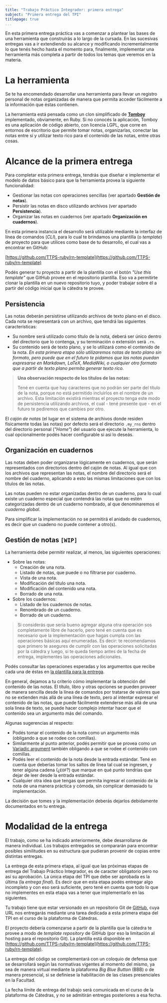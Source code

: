 ```yaml
---
title: "Trabajo Práctico Integrador: primera entrega"
subject: "Primera entrega del TPI"
titlepage: true
...
```


En esta primera entrega práctica vas a comenzar a plantear las bases de una herramienta que
construirás a lo largo de la cursada. En las sucesivas entregas vas a ir extendiendo su
alcance y modificando incrementalmente lo que tenés hecho hasta el momento para, finalmente,
implementar una herramienta más completa a partir de todos los temas que veremos en la
materia.

# La herramienta

Se te ha encomendado desarrollar una herramienta para llevar un registro personal de notas
organizadas de manera que permita acceder fácilmente a la información que éstas contienen.

La herramienta está pensada como un clon simplificado de **[Tomboy](https://wiki.gnome.org/Apps/Tomboy)**
implementado, obviamente, en Ruby. Si no conocés la aplicación, Tomboy es una aplicación
de código abierto, con licencia LGPL, que corre en entornos de escritorio que permite tomar
notas, organizarlas, conectar las notas entre sí y utilizar texto rico para el contenido
de las notas, entre otras cosas.

# Alcance de la primera entrega

Para completar esta primera entrega, tendrás que diseñar e implementar el modelo de datos
básico para que la herramienta provea la siguiente funcionalidad:

* Gestionar las notas con operaciones sencillas (ver apartado **Gestión de notas**).
* Persistir las notas en disco utilizando archivos (ver apartado **Persistencia**).
* Organizar las notas en cuadernos (ver apartado **Organización en cuadernos**).

En esta primera instancia el desarrollo será utilizable mediante la interfaz de línea de
comandos (_CLI_), para lo cual te brindamos una plantilla (o _template_) de proyecto para
que utilices como base de tu desarrollo, el cual vas a encontrar en GitHub:

[https://github.com/TTPS-ruby/rn-template](https://github.com/TTPS-ruby/rn-template)

Podés generar tu proyecto a partir de la plantilla con el botón _"Use this template"_ que
GitHub provee en el repositorio plantilla. Eso va a permitirte clonar la plantilla en un
nuevo repositorio tuyo, y poder trabajar sobre él a partir del código inicial que la
cátedra te provee.

## Persistencia

Las notas deberán persistirse utilizando archivos de texto plano en el disco. Cada nota se
representará con un archivo, que tendrá las siguientes características:

* Su nombre será utilizado como título de la nota, deberá ser único dentro del directorio
  que lo contenga, y su terminación o extensión será `.rn`.
* Su contenido será de texto plano, y se lo utilizará como el contenido de la nota. _En
  esta primera etapa sólo utilizaremos notas de texto plano sin formato, pero puede que en
  el futuro te pidamos que las notas puedan expresarse en Markdown, LaTeX, MediaWiki, o
  cualquier otro formato que a partir de texto plano permita generar texto rico._

> **Una observación respecto de los títulos de las notas:**
>
> Tené en cuenta que hay caracteres que no podrán ser parte del título de la nota, porque
> no está permitido incluirlos en el nombre de un archivo. Esta limitación existirá
> mientras el proyecto tenga este modo de persistencia utilizando archivos, el cual - tené
> presente que - en el futuro te pediremos que cambies por otro.

El _cajón de notas_ (el lugar en el sistema de archivos donde residen físicamente todas las
notas) por defecto será el directorio `.my_rns` dentro del directorio personal (_"Home"_)
del usuario que ejecute la herramienta, lo cual opcionalmente podés hacer configurable si
así lo deseás.

## Organización en cuadernos

Las notas deben poder organizarse lógicamente en cuadernos, que serán representados con
directorios dentro del cajón de notas. Al igual que con los archivos que representan las
notas, el nombre del directorio será el nombre del cuaderno, aplicando a esto las mismas
limitaciones que con los títulos de las notas.

Las notas pueden no estar organizadas dentro de un cuaderno, para lo cual existe un
cuaderno especial que contendrá las notas que no estén categorizadas dentro de un cuaderno
nombrado, al que denominaremos el _cuaderno global_.

Para simplificar la implementación no se permitirá el anidado de cuadernos, es decir que
un cuadeno no puede contener a otro(s).

## Gestión de notas `[WIP]`

La herramienta debe permitir realizar, al menos, las siguientes operaciones:

* Sobre las notas:
  * Creación de una nota.
  * Listado de notas, que puede o no filtrarse por cuaderno.
  * Vista de una nota.
  * Modificación del título una nota.
  * Modificación del contenido una nota.
  * Borrado de una nota.
* Sobre los cuadernos:
  * Listado de los cuadernos de notas.
  * Renombrado de un cuaderno.
  * Borrado de un cuaderno.

> Si considerás que sería bueno agregar alguna otra operación sos completamente libre de
> hacerlo, pero tené en cuenta que es necesario que la implementación que hagas cumpla con
> las operaciones básicas aquí enumeradas. Es decir: te recomendamos que primero te
> asegures de cumplir con las operaciones solicitadas por la cátedra y luego, si te queda
> tiempo antes de la fecha de entrega, implementes las operaciones adicionales.

Podés consultar las operaciones esperadas y los argumentos que recibe cada una de éstas en
[la plantilla para la entrega](https://github.com/TTPS-ruby/rn-template).

En general, dejamos a tu criterio cómo implementar la obtención del contenido de las notas.
El título, libro y otras opciones se pueden proveer de manera sencilla desde la línea de
comandos por tratarse de valores que no se extienden más allá de una línea de texto, pero
al intentar expresar el contenido de las notas, que puede fácilmente extenderse más allá
de una sola linea de texto, se puede hacer complejo intentar hacer que el contenido sea
un argumento más del comando.

Algunas sugerencias al respecto:

* Podés tomar el contenido de la nota como un argumento más (obligando a que se rodee con
  comillas).
* Similarmente al punto anterior, podés permitir que se provea como un [Variadic argument](https://dry-rb.org/gems/dry-cli/0.6/variadic-arguments/)
  también obligando a que se rodee el contenido con comillas.
* Podés leer el contenido de la nota desde la entrada estándar. Tené en cuenta que deberías
  tomar los saltos de línea tal cual se ingresen, y tener algúna cadena (¿`EOF`?) que marque
  en qué punto tendrías que dejar de leer desde la entrada estándar.
* Cualquier otra idea que tengas que permita ingresar el contenido de la nota de una manera
  práctica y cómoda, sin complicar demasiado tu implementación.

La decisión que tomes y la implementación deberás dejarlos debidamente documentados en tu
entrega.

# Modalidad de la entrega

El trabajo, como se ha indicado anteriormente, debe desarrollarse de manera individual.
Los trabajos entregados se compararán para encontrar posibles similitudes en su estructura
que pudieran provenir de copias entre distintas entregas.

La entrega de esta primera etapa, al igual que las próximas etapas de entrega del Trabajo
Práctico Integrador, es de caracter obligatorio pero no así su aprobación. La única etapa
del TPI que debe ser aprobada es la última (la _entrega final_). Es decir que en esta
etapa podés entregar algo incompleto y con eso será suficiente, pero tené en cuenta que
todo lo que no implementes en esta etapa vas a tener que implementarlo en las siguientes.

Tu trabajo tiene que estar versionado en un repositorio Git de [GitHub](https://github.com),
cuya URL nos entregarás mediante una tarea dedicada a esta primera etapa del TPI en el
curso de la plataforma de Cátedras.

El proyecto debería comenzarse a partir de la plantilla que la cátedra te provee a modo
de _template repository_ de GitHub (por eso la limitación al hosting para el repositorio
Git). La plantilla está disponible en [https://github.com/TTPS-ruby/rn-template](https://github.com/TTPS-ruby/rn-template).

La entrega del código se complementará con un coloquio de defensa que se desarrollará según
las normativas vigentes al momento del mismo, ya sea de manera virtual mediante la
plataforma _Big Blue Button_ (BBB) o de manera presencial, si se definiese la habilitación
de las clases presenciales en la Facultad.

La fecha límite de entrega del trabajo será comunicada en el curso de la plataforma de
Cátedras, y no se admitirán entregas posteriores a esa fecha.